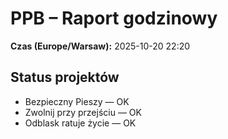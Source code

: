 # PPB – Raport godzinowy
**Czas (Europe/Warsaw):** 2025-10-20 22:20

## Status projektów
- Bezpieczny Pieszy — OK
- Zwolnij przy przejściu — OK
- Odblask ratuje życie — OK

